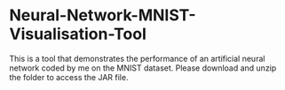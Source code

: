 # Neural-Network-MNIST-Visualisation-Tool
This is a tool that demonstrates the performance of an artificial neural network coded by me on the MNIST dataset. Please download and unzip the folder to access the JAR file.
